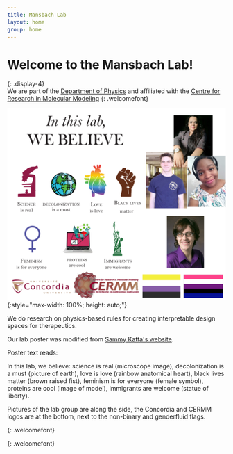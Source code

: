 ```yaml
---
title: Mansbach Lab 
layout: home
group: home
---
```


# Welcome to the Mansbach Lab!
{: .display-4}
<br>
We are part of the [Department of Physics](https://www.concordia.ca/artsci/physics.html) and affiliated with the [Centre for Research in Molecular Modeling](https://www.concordia.ca/research/molecular-modeling.html) 
{: .welcomefont}

![Mansbach lab poster](static/img/labgroup.png){:style="max-width: 100%; height: auto;"}

We do research on physics-based rules for creating interpretable design spaces for therapeutics.

Our lab poster was modified from [Sammy Katta's website](https://sammykatta.com/diversity).

Poster text reads:

In this lab, we believe: science is real (microscope image), decolonization is a must (picture of earth), love is love (rainbow anatomical heart), black lives matter (brown raised fist), feminism is for everyone (female symbol), proteins are cool (image of model), immigrants are welcome (statue of liberty).

Pictures of the lab group are along the side, the Concordia and CERMM logos are at the bottom, next to the non-binary and genderfluid flags.

{: .welcomefont}


{: .welcomefont}
